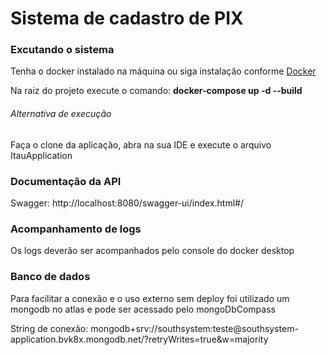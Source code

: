 <h1>Sistema de cadastro de PIX</h1>

<h3>Excutando o sistema</h3>
<p>Tenha o docker instalado na máquina ou siga instalação conforme <a target="_blank" href="https://www.docker.com/products/docker-desktop/">Docker</a></p>
<p>Na raiz do projeto execute o comando: <b>docker-compose up -d --build</b></p>

<h6>Alternativa de execução</h6>
<p>Faça o clone da aplicação, abra na sua IDE e execute o arquivo ItauApplication</p>

<h3>Documentação da API</h3>
<p>Swagger: http://localhost:8080/swagger-ui/index.html#/ </p>

<h3>Acompanhamento de logs</h3>
<p>Os logs deverão ser acompanhados pelo console do docker desktop</p>

<h3>Banco de dados</h3>
<p>Para facilitar a conexão e o uso externo sem deploy foi utilizado um mongodb no atlas e pode ser acessado pelo mongoDbCompass</p>
<p>String de conexão: mongodb+srv://southsystem:teste@southsystem-application.bvk8x.mongodb.net/?retryWrites=true&w=majority </p>

